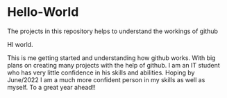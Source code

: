 # Hello-World
The projects in this repository helps to understand the workings of github

HI world.

This is me getting started and understanding how github works. With big plans on creating many projects with the help of github. I am an IT student who has very little confidence in his skills and abilities. Hoping by June/2022 I am a much more confident person in my skills as well as myself. To a great year ahead!!
